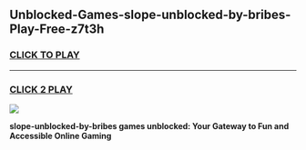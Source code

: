 
## Unblocked-Games-slope-unblocked-by-bribes-Play-Free-z7t3h
<h3>
<a href="https://premium76.site?title=slope-unblocked-by-bribes&ref=19M">CLICK TO PLAY</a></h3>
<hr>

<h3>
<a href="https://premium76.site?title=slope-unblocked-by-bribes&ref=19M">CLICK 2 PLAY</a>
  
</h3>

<a href="https://premium76.site?title=slope-unblocked-by-bribes&ref=19M"><img src="https://clearcache.store/games.png"></a>


**slope-unblocked-by-bribes games unblocked: Your Gateway to Fun and Accessible Online Gaming**
